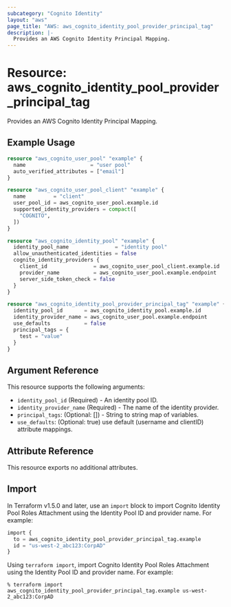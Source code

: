 ```yaml
---
subcategory: "Cognito Identity"
layout: "aws"
page_title: "AWS: aws_cognito_identity_pool_provider_principal_tag"
description: |-
  Provides an AWS Cognito Identity Principal Mapping.
---
```


# Resource: aws_cognito_identity_pool_provider_principal_tag

Provides an AWS Cognito Identity Principal Mapping.

## Example Usage

```terraform
resource "aws_cognito_user_pool" "example" {
  name                     = "user pool"
  auto_verified_attributes = ["email"]
}

resource "aws_cognito_user_pool_client" "example" {
  name         = "client"
  user_pool_id = aws_cognito_user_pool.example.id
  supported_identity_providers = compact([
    "COGNITO",
  ])
}

resource "aws_cognito_identity_pool" "example" {
  identity_pool_name               = "identity pool"
  allow_unauthenticated_identities = false
  cognito_identity_providers {
    client_id               = aws_cognito_user_pool_client.example.id
    provider_name           = aws_cognito_user_pool.example.endpoint
    server_side_token_check = false
  }
}

resource "aws_cognito_identity_pool_provider_principal_tag" "example" {
  identity_pool_id       = aws_cognito_identity_pool.example.id
  identity_provider_name = aws_cognito_user_pool.example.endpoint
  use_defaults           = false
  principal_tags = {
    test = "value"
  }
}
```

## Argument Reference

This resource supports the following arguments:

* `identity_pool_id` (Required) - An identity pool ID.
* `identity_provider_name` (Required) - The name of the identity provider.
* `principal_tags`: (Optional: []) - String to string map of variables.
* `use_defaults`: (Optional: true) use default (username and clientID) attribute mappings.

## Attribute Reference

This resource exports no additional attributes.

## Import

In Terraform v1.5.0 and later, use an `import` block to import Cognito Identity Pool Roles Attachment using the Identity Pool ID and provider name. For example:

```terraform
import {
  to = aws_cognito_identity_pool_provider_principal_tag.example
  id = "us-west-2_abc123:CorpAD"
}
```

Using `terraform import`, import Cognito Identity Pool Roles Attachment using the Identity Pool ID and provider name. For example:

```console
% terraform import aws_cognito_identity_pool_provider_principal_tag.example us-west-2_abc123:CorpAD
```
